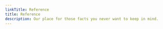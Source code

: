 ```yaml
---
linkTitle: Reference
title: Reference
description: Our place for those facts you never want to keep in mind. Think of it as an appendix.
---
```

